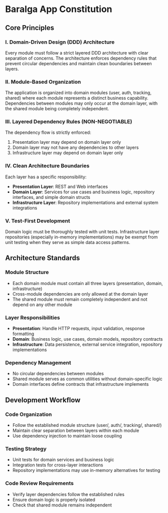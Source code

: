 # Baralga App Constitution

## Core Principles

### I. Domain-Driven Design (DDD) Architecture
Every module must follow a strict layered DDD architecture with clear separation of concerns. The architecture enforces dependency rules that prevent circular dependencies and maintain clean boundaries between layers.

### II. Module-Based Organization
The application is organized into domain modules (user, auth, tracking, shared) where each module represents a distinct business capability. Dependencies between modules may only occur at the domain layer, with the shared module being completely independent.

### III. Layered Dependency Rules (NON-NEGOTIABLE)
The dependency flow is strictly enforced:
1. Presentation layer may depend on domain layer only
2. Domain layer may not have any dependencies to other layers
3. Infrastructure layer may depend on domain layer only

### IV. Clean Architecture Boundaries
Each layer has a specific responsibility:
- **Presentation Layer**: REST and Web interfaces
- **Domain Layer**: Services for use cases and business logic, repository interfaces, and simple domain structs
- **Infrastructure Layer**: Repository implementations and external system integrations

### V. Test-First Development
Domain logic must be thoroughly tested with unit tests. Infrastructure layer repositories (especially in-memory implementations) may be exempt from unit testing when they serve as simple data access patterns.

## Architecture Standards

### Module Structure
- Each domain module must contain all three layers (presentation, domain, infrastructure)
- Cross-module dependencies are only allowed at the domain layer
- The shared module must remain completely independent and not depend on any other module

### Layer Responsibilities
- **Presentation**: Handle HTTP requests, input validation, response formatting
- **Domain**: Business logic, use cases, domain models, repository contracts
- **Infrastructure**: Data persistence, external service integration, repository implementations

### Dependency Management
- No circular dependencies between modules
- Shared module serves as common utilities without domain-specific logic
- Domain interfaces define contracts that infrastructure implements

## Development Workflow

### Code Organization
- Follow the established module structure (user/, auth/, tracking/, shared/)
- Maintain clear separation between layers within each module
- Use dependency injection to maintain loose coupling

### Testing Strategy
- Unit tests for domain services and business logic
- Integration tests for cross-layer interactions
- Repository implementations may use in-memory alternatives for testing

### Code Review Requirements
- Verify layer dependencies follow the established rules
- Ensure domain logic is properly isolated
- Check that shared module remains independent
